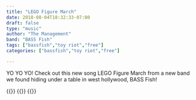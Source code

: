 ```yaml
---
title: "LEGO Figure March"
date: 2018-08-04T18:32:33-07:00
draft: false
type: "music"
author: "The Management"
band: "BASS Fish"
tags: ["bassfish","toy riot","free"]
categories: ["bassfish","toy riot","free"]

---
```

YO YO YO! Check out this new song LEGO Figure March from a new band we found hiding under a table in west hollywood, BASS Fish!

{{<audioplyr id="legfm" playlist="false">}}
    {{<song
        title="LEGO Figure March"
        author="BASS Fish"
        img="/images/nocover.png"
        srcmp3="/audio/bass-fish/BASS-Fish_LEGO-Figure-March.mp3"
        >}}
{{</audioplyr>}}